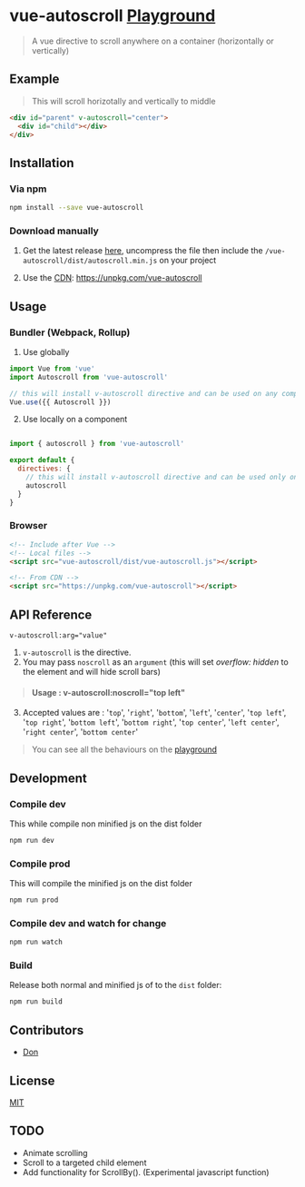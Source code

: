 # vue-autoscroll [Playground](https://donmbelembe.github.io/vue-autoscroll/)

> A vue directive to scroll anywhere on a container (horizontally or vertically)

## Example

> This will scroll horizotally and vertically to middle

```html
<div id="parent" v-autoscroll="center">
  <div id="child"></div>
</div>
```

## Installation

### Via npm

```bash
npm install --save vue-autoscroll
```

### Download manually

1. Get the latest release [here](https://github.com/donmbelembe/vue-autoscroll/releases), uncompress the file then include the `/vue-autoscroll/dist/autoscroll.min.js` on your project

2. Use the [CDN](https://unpkg.com/vue-autoscroll): https://unpkg.com/vue-autoscroll


## Usage

### Bundler (Webpack, Rollup)

1. Use globally
```js
import Vue from 'vue'
import Autoscroll from 'vue-autoscroll'

// this will install v-autoscroll directive and can be used on any component or tag
Vue.use({{ Autoscroll }})
```

2. Use locally on a component
```js

import { autoscroll } from 'vue-autoscroll'

export default {
  directives: {
    // this will install v-autoscroll directive and can be used only on the current component or tag
    autoscroll
  }
}
```

### Browser

```html
<!-- Include after Vue -->
<!-- Local files -->
<script src="vue-autoscroll/dist/vue-autoscroll.js"></script>

<!-- From CDN -->
<script src="https://unpkg.com/vue-autoscroll"></script>
```

## API Reference

```
v-autoscroll:arg="value"
```

1. `v-autoscroll` is the directive.
2. You may pass `noscroll` as an `argument` (this will set *overflow: hidden* to the element and will hide scroll bars)
> #### Usage : v-autoscroll:noscroll="top left"
3. Accepted values are : '`top`', '`right`', '`bottom`', '`left`', '`center`', '`top left`', '`top right`', '`bottom left`', '`bottom right`', '`top center`', '`left center`', '`right center`', '`bottom center`'

> You can see all the behaviours on the [playground](https://donmbelembe.github.io/vue-autoscroll/)


## Development

### Compile dev

This while compile non minified js on the dist folder

```bash
npm run dev
```

### Compile prod

This will compile the minified js on the dist folder

```bash
npm run prod
```

### Compile dev and watch for change
```bash
npm run watch
```

### Build

Release both normal and minified js of to the `dist` folder:

```bash
npm run build
```

## Contributors
+ [Don](https://github.com/donmbelembe)


## License

[MIT](http://opensource.org/licenses/MIT)

## TODO

+ Animate scrolling
+ Scroll to a targeted child element
+ Add functionality for ScrollBy(). (Experimental javascript function)
